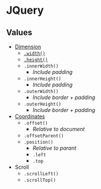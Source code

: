 # JQuery
## Values
- [Dimension](jq-value-dimensions.html)
    - [`.width()`](jq-value-set-size.html)
    - [`.height()`](jq-value-set-size.html)
    - `.innerWidth()`
        - _Include padding_
    - `.innerHeight()`
        - _Include padding_
    - `.outerWidth()`
        - _Include border + padding_
    - `.outerHeight()`
        - _Include border + padding_
- [Coordinates](jq-value-coordinates.html)
    - `.offset()`
        - _Relative to document_
    - `.offsetParent()`
    - `.position()`
        - _Relative to parant_
        - `.left`
        - `.top`
- Scroll
    - `.scrollLeft()`
    - `.scrollTop()`